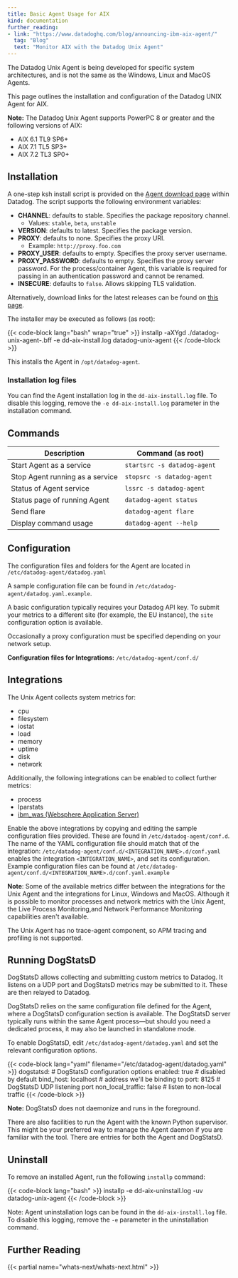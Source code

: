 ```yaml
---
title: Basic Agent Usage for AIX
kind: documentation
further_reading:
- link: "https://www.datadoghq.com/blog/announcing-ibm-aix-agent/"
  tag: "Blog"
  text: "Monitor AIX with the Datadog Unix Agent"
---
```


<div class="alert alert-info">
The Datadog Unix Agent is being developed for specific system architectures, and is not the same as the Windows, Linux and MacOS Agents.
</div>

This page outlines the installation and configuration of the Datadog UNIX Agent for AIX.

**Note:** The Datadog Unix Agent supports PowerPC 8 or greater and the following versions of AIX:

* AIX 6.1 TL9 SP6+
* AIX 7.1 TL5 SP3+
* AIX 7.2 TL3 SP0+

## Installation

A one-step ksh install script is provided on the [Agent download page][1] within Datadog. The script supports the following environment variables:

* **CHANNEL**: defaults to stable. Specifies the package repository channel.
  * Values: `stable`, `beta`, `unstable`
* **VERSION**: defaults to latest. Specifies the package version.
* **PROXY**: defaults to none. Specifies the proxy URI.
  * Example: `http://proxy.foo.com`
* **PROXY_USER**: defaults to empty. Specifies the proxy server username.
* **PROXY_PASSWORD**: defaults to empty. Specifies the proxy server password. For the process/container Agent, this variable is required for passing in an authentication password and cannot be renamed.
* **INSECURE**: defaults to `false`. Allows skipping TLS validation.

Alternatively, download links for the latest releases can be found on [this page][2].

The installer may be executed as follows (as root):

{{< code-block lang="bash" wrap="true" >}}
installp -aXYgd ./datadog-unix-agent-<VERSION>.bff -e dd-aix-install.log datadog-unix-agent
{{< /code-block >}}

This installs the Agent in `/opt/datadog-agent`.

### Installation log files

You can find the Agent installation log in the `dd-aix-install.log` file. To disable this logging, remove the `-e dd-aix-install.log` parameter in the installation command.

## Commands

| Description                     | Command (as root)           |
|---------------------------------|-----------------------------|
| Start Agent as a service        | `startsrc -s datadog-agent` |
| Stop Agent running as a service | `stopsrc -s datadog-agent`  |
| Status of Agent service         | `lssrc -s datadog-agent`    |
| Status page of running Agent    | `datadog-agent status`      |
| Send flare                      | `datadog-agent flare`       |
| Display command usage           | `datadog-agent --help`      |

## Configuration

The configuration files and folders for the Agent are located in `/etc/datadog-agent/datadog.yaml`

A sample configuration file can be found in `/etc/datadog-agent/datadog.yaml.example`.

A basic configuration typically requires your Datadog API key. To submit your metrics to a different site (for example, the EU instance), the `site` configuration option is available.

Occasionally a proxy configuration must be specified depending on your network setup.

**Configuration files for Integrations:**
`/etc/datadog-agent/conf.d/`

## Integrations

The Unix Agent collects system metrics for:
  
* cpu
* filesystem
* iostat
* load
* memory
* uptime
* disk
* network

Additionally, the following integrations can be enabled to collect further metrics:

* process
* lparstats
* [ibm_was (Websphere Application Server)][3]

Enable the above integrations by copying and editing the sample configuration files provided. These are found in `/etc/datadog-agent/conf.d`. The name of the YAML configuration file should match that of the integration: `/etc/datadog-agent/conf.d/<INTEGRATION_NAME>.d/conf.yaml` enables the integration `<INTEGRATION_NAME>`, and set its configuration. Example configuration files can be found at `/etc/datadog-agent/conf.d/<INTEGRATION_NAME>.d/conf.yaml.example`

**Note**: Some of the available metrics differ between the integrations for the Unix Agent and the integrations for Linux, Windows and MacOS. Although it is possible to monitor processes and network metrics with the Unix Agent, the Live Process Monitoring,and Network Performance Monitoring capabilities aren't available. 
  
<div class="alert alert-info">The Unix Agent has no trace-agent component, so APM tracing and profiling is not supported.</div>

## Running DogStatsD

DogStatsD allows collecting and submitting custom metrics to Datadog. It listens on a UDP port and DogStatsD metrics may be submitted to it. These are then relayed to Datadog.

DogStatsD relies on the same configuration file defined for the Agent, where a DogStatsD configuration section is available. The DogStatsD server typically runs within the same Agent process—but should you need a dedicated process, it may also be launched in standalone mode.

To enable DogStatsD, edit `/etc/datadog-agent/datadog.yaml` and set the relevant configuration options.

{{< code-block lang="yaml" filename="/etc/datadog-agent/datadog.yaml" >}}
dogstatsd:                        # DogStatsD configuration options
  enabled: true                   # disabled by default
  bind_host: localhost            # address we'll be binding to
  port: 8125                      # DogStatsD UDP listening port
  non_local_traffic: false        # listen to non-local traffic
{{< /code-block >}}

**Note:** DogStatsD does not daemonize and runs in the foreground.

There are also facilities to run the Agent with the known Python supervisor. This might be your preferred way to manage the Agent daemon if you are familiar with the tool. There are entries for both the Agent and DogStatsD.

## Uninstall

To remove an installed Agent, run the following `installp` command:

{{< code-block lang="bash" >}}
installp -e dd-aix-uninstall.log -uv datadog-unix-agent
{{< /code-block >}}

Note: Agent uninstallation logs can be found in the `dd-aix-install.log` file. To disable this logging, remove the `-e` parameter in the uninstallation command.

## Further Reading

{{< partial name="whats-next/whats-next.html" >}}

[1]: https://app.datadoghq.com/account/settings#agent/aix
[2]: https://github.com/DataDog/datadog-unix-agent/releases
[3]: https://github.com/DataDog/datadog-unix-agent/blob/master/checks/bundled/ibm_was/README.md
